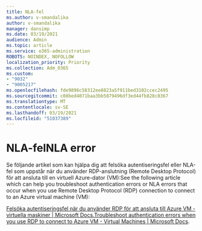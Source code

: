 ```yaml
---
title: NLA-fel
ms.author: v-smandalika
author: v-smandalika
manager: dansimp
ms.date: 03/19/2021
audience: Admin
ms.topic: article
ms.service: o365-administration
ROBOTS: NOINDEX, NOFOLLOW
localization_priority: Priority
ms.collection: Adm_O365
ms.custom:
- "9032"
- "9005217"
ms.openlocfilehash: fde9896c58312ee8823a5f911bed3102ccec2495
ms.sourcegitcommit: c08bed4071baa3bb5879496df3ed44fb828c8367
ms.translationtype: MT
ms.contentlocale: sv-SE
ms.lasthandoff: 03/19/2021
ms.locfileid: "51037389"
---
```

# <a name="nla-error"></a><span data-ttu-id="54eed-102">NLA-fel</span><span class="sxs-lookup"><span data-stu-id="54eed-102">NLA error</span></span>

<span data-ttu-id="54eed-103">Se följande artikel som kan hjälpa dig att felsöka autentiseringsfel eller NLA-fel som uppstår när du använder RDP-anslutning (Remote Desktop Protocol) för att ansluta till en virtuell Azure-dator (VM):</span><span class="sxs-lookup"><span data-stu-id="54eed-103">See the following article which can help you troubleshoot authentication errors or NLA errors that occur when you use Remote Desktop Protocol (RDP) connection to connect to an Azure virtual machine (VM):</span></span>

<span data-ttu-id="54eed-104">[Felsöka autentiseringsfel när du använder RDP för att ansluta till Azure VM - virtuella maskiner | Microsoft Docs.](https://docs.microsoft.com/troubleshoot/azure/virtual-machines/cannot-connect-rdp-azure-vm)</span><span class="sxs-lookup"><span data-stu-id="54eed-104">[Troubleshoot authentication errors when you use RDP to connect to Azure VM - Virtual Machines | Microsoft Docs](https://docs.microsoft.com/troubleshoot/azure/virtual-machines/cannot-connect-rdp-azure-vm).</span></span>



